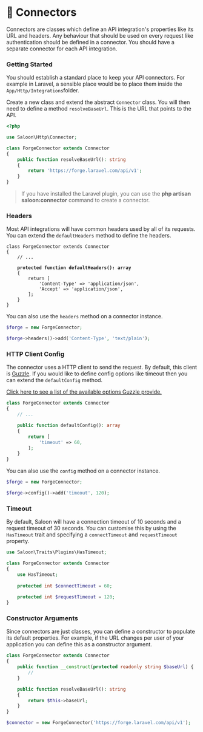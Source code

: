 # 🔌 Connectors

Connectors are classes which define an API integration's properties like its URL and headers. Any behaviour that should be used on every request like authentication should be defined in a connector. You should have a separate connector for each API integration.

### Getting Started

You should establish a standard place to keep your API connectors. For example in Laravel, a sensible place would be to place them inside the `App/Http/Integrations`folder.&#x20;

Create a new class and extend the abstract `Connector` class. You will then need to define a method `resolveBaseUrl`. This is the URL that points to the API.

```php
<?php

use Saloon\Http\Connector;

class ForgeConnector extends Connector
{
    public function resolveBaseUrl(): string
    {
        return 'https://forge.laravel.com/api/v1';
    }
}
```

> If you have installed the Laravel plugin, you can use the **php artisan saloon:connector** command to  create a connector.

### Headers

Most API integrations will have common headers used by all of its requests. You can extend the `defaultHeaders` method to define the headers.

<pre class="language-php"><code class="lang-php">class ForgeConnector extends Connector
{
    // ...

<strong>    protected function defaultHeaders(): array
</strong>    {
        return [
            'Content-Type' => 'application/json',
            'Accept' => 'application/json',
        ];
    }
}
</code></pre>

You can also use the `headers` method on a connector instance.

```php
$forge = new ForgeConnector;

$forge->headers()->add('Content-Type', 'text/plain');
```

### HTTP Client Config

The connector uses a HTTP client to send the request. By default, this client is [Guzzle](https://github.com/guzzle/guzzle). If you would like to define config options like timeout then you can extend the `defaultConfig`  method.

[Click here to see a list of the available options Guzzle provide.](https://docs.guzzlephp.org/en/stable/request-options.html)

```php
class ForgeConnector extends Connector
{
    // ...

    public function defaultConfig(): array
    {
        return [
            'timeout' => 60,
        ];
    }
}
```

You can also use the `config` method on a connector instance.

```php
$forge = new ForgeConnector;

$forge->config()->add('timeout', 120);
```

### Timeout

By default, Saloon will have a connection timeout of 10 seconds and a request timeout of 30 seconds. You can customise this by using the `HasTimeout` trait and specifying a `connectTimeout` and `requestTimeout` property.

```php
use Saloon\Traits\Plugins\HasTimeout;

class ForgeConnector extends Connector
{
    use HasTimeout;
    
    protected int $connectTimeout = 60;
    
    protected int $requestTimeout = 120;
}
```

### Constructor Arguments

Since connectors are just classes, you can define a constructor to populate its default properties. For example, if the URL changes per user of your application you can define this as a constructor argument.

```php
class ForgeConnector extends Connector
{
    public function __construct(protected readonly string $baseUrl) {
        //
    }

    public function resolveBaseUrl(): string
    {
        return $this->baseUrl;
    }
}
```

```php
$connector = new ForgeConnector('https://forge.laravel.com/api/v1');
```
